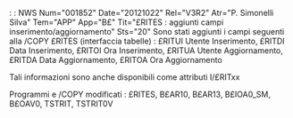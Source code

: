  :  : NWS Num="001852" Date="20121022" Rel="V3R2" Atr="P. Simonelli Silva" Tem="APP" App="B£" Tit="£RITES :  aggiunti campi inserimento/aggiornamento" Sts="20"
Sono stati aggiunti i campi seguenti alla /COPY £RITES (interfaccia tabelle) :  £RITUI Utente Inserimento, £RITDI Data Inserimento, £RITOI Ora Inserimento, £RITUA Utente Aggiornamento, £RITDA Data Aggiornamento, £RITOA Ora Aggiornamento

Tali informazioni sono anche disponibili come attributi I/£RITxx

Programmi e /COPY modificati : 
£RITES, B£AR10, B£AR13, B£IOA0_SM, B£OAV0, TSTRIT, TSTRIT0V
